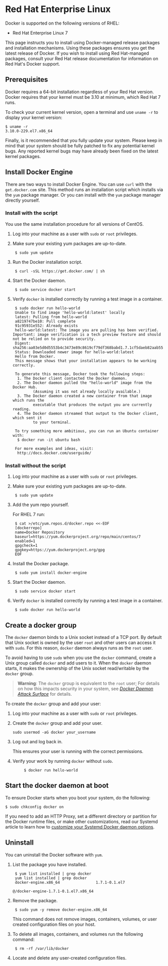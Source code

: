 <!--[metadata]>
+++
title = "Installation on Red Hat Enterprise Linux"
description = "Instructions for installing Docker on Red Hat Enterprise Linux."
keywords = ["Docker, Docker documentation, requirements, linux,  rhel"]
[menu.main]
parent = "smn_linux"
+++
<![end-metadata]-->

# Red Hat Enterprise Linux

Docker is supported on the following versions of RHEL:

- Red Hat Enterprise Linux 7

This page instructs you to install using Docker-managed release packages and
installation mechanisms. Using these packages ensures you get the latest release
of Docker. If you wish to install using Red Hat-managed packages, consult your
Red Hat release documentation for information on Red Hat's Docker support.

## Prerequisites

Docker requires a 64-bit installation regardless of your Red Hat version. Docker
requires that your kernel must be 3.10 at minimum, which Red Hat 7 runs.

To check your current kernel version, open a terminal and use `uname -r` to
display your kernel version:

    $ uname -r 
    3.10.0-229.el7.x86_64

Finally, is it recommended that you fully update your system. Please keep in
mind that your system should be fully patched to fix any potential kernel bugs.
Any reported kernel bugs may have already been fixed on the latest kernel
packages.

## Install Docker Engine

There are two ways to install Docker Engine.  You can use `curl` with the  `get.docker.com` site. This method runs an installation script which installs via the `yum` package manager. Or you can install with the `yum` package manager directly yourself.

### Install with the script

You use the same installation procedure for all versions of CentOS.

1. Log into your machine as a user with `sudo` or `root` privileges.

2. Make sure your existing yum packages are up-to-date.

		$ sudo yum update
		
3. Run the Docker installation script.
		
		$ curl -sSL https://get.docker.com/ | sh

4. Start the Docker daemon.

		$ sudo service docker start

5. Verify `docker` is installed correctly by running a test image in a container.

		$ sudo docker run hello-world
		Unable to find image 'hello-world:latest' locally
		latest: Pulling from hello-world
		a8219747be10: Pull complete 
		91c95931e552: Already exists 
		hello-world:latest: The image you are pulling has been verified. Important: image verification is a tech preview feature and should not be relied on to provide security.
		Digest: sha256:aa03e5d0d5553b4c3473e89c8619cf79df368babd1.7.1cf5daeb82aab55838d
		Status: Downloaded newer image for hello-world:latest
		Hello from Docker.
		This message shows that your installation appears to be working correctly.

		To generate this message, Docker took the following steps:
		 1. The Docker client contacted the Docker daemon.
		 2. The Docker daemon pulled the "hello-world" image from the Docker Hub.
				(Assuming it was not already locally available.)
		 3. The Docker daemon created a new container from that image which runs the
				executable that produces the output you are currently reading.
		 4. The Docker daemon streamed that output to the Docker client, which sent it
				to your terminal.

		To try something more ambitious, you can run an Ubuntu container with:
		 $ docker run -it ubuntu bash

		For more examples and ideas, visit:
		 http://docs.docker.com/userguide/
		 
### Install without the script

1. Log into your machine as a user with `sudo` or `root` privileges.

2. Make sure your existing yum packages are up-to-date.

		$ sudo yum update
    
3. Add the yum repo yourself.

    For RHEL 7 run:

		$ cat >/etc/yum.repos.d/docker.repo <<-EOF
        [dockerrepo]
        name=Docker Repository
        baseurl=https://yum.dockerproject.org/repo/main/centos/7
        enabled=1
        gpgcheck=1
        gpgkey=https://yum.dockerproject.org/gpg
        EOF

4. Install the Docker package.

        $ sudo yum install docker-engine
        
5. Start the Docker daemon.

		$ sudo service docker start

6. Verify `docker` is installed correctly by running a test image in a container.

		$ sudo docker run hello-world
 
## Create a docker group		

The `docker` daemon binds to a Unix socket instead of a TCP port. By default
that Unix socket is owned by the user `root` and other users can access it with
`sudo`. For this reason, `docker` daemon always runs as the `root` user.

To avoid having to use `sudo` when you use the `docker` command, create a Unix
group called `docker` and add users to it. When the `docker` daemon starts, it
makes the ownership of the Unix socket read/writable by the `docker` group.

>**Warning**: The `docker` group is equivalent to the `root` user; For details
>on how this impacts security in your system, see [*Docker Daemon Attack
>Surface*](/articles/security/#docker-daemon-attack-surface) for details.

To create the `docker` group and add your user:

1. Log into your machine as a user with `sudo` or `root` privileges.

2. Create the `docker` group and add your user.

    `sudo usermod -aG docker your_username`

3. Log out and log back in.

    This ensures your user is running with the correct permissions.

4. Verify your work by running `docker` without `sudo`.

			$ docker run hello-world
 
## Start the docker daemon at boot

To ensure Docker starts when you boot your system, do the following:

    $ sudo chkconfig docker on

If you need to add an HTTP Proxy, set a different directory or partition for the
Docker runtime files, or make other customizations, read our Systemd article to
learn how to [customize your Systemd Docker daemon options](/articles/systemd/).


## Uninstall

You can uninstall the Docker software with `yum`.  

1. List the package you have installed.

		$ yum list installed | grep docker
		yum list installed | grep docker
		docker-engine.x86_64                1.7.1-0.1.el7
																																					 @/docker-engine-1.7.1-0.1.el7.x86_64

2. Remove the package.

		$ sudo yum -y remove docker-engine.x86_64 

	This command does not remove images, containers, volumes, or user created
	configuration files on your host. 

3. To delete all images, containers, and volumes run the following command:

		$ rm -rf /var/lib/docker

4. Locate and delete any user-created configuration files.
